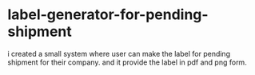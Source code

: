 # label-generator-for-pending-shipment
i created a small system where user can make the label for pending shipment  for their company. and it provide the label in pdf and png form.
